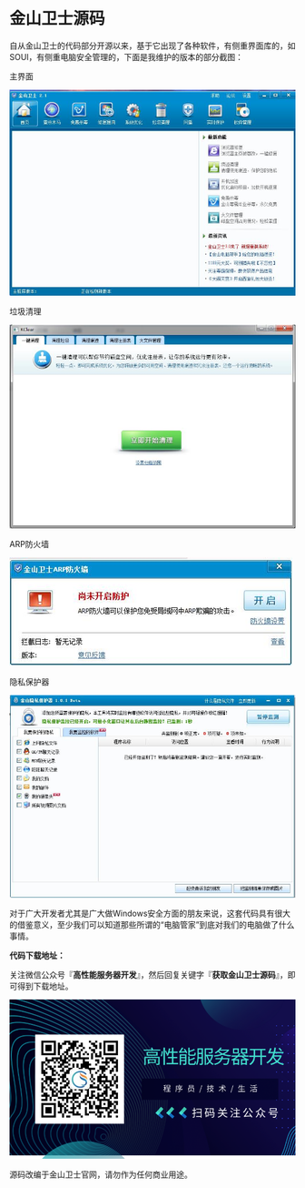 # 金山卫士源码

自从金山卫士的代码部分开源以来，基于它出现了各种软件，有侧重界面库的，如SOUI，有侧重电脑安全管理的，下面是我维护的版本的部分截图：

主界面

![img](imgs/50fe0ef8dcd3a8b859b20af733603854.png)

垃圾清理

![img](imgs/fd0b5bebe4a651495526bbe0c153937e.png)

ARP防火墙

![img](imgs/97e7e0b088e225846736604a5c6df025.png)

隐私保护器

![img](imgs/a90dc472c2fcf392856ad17a7782e79f.png)

对于广大开发者尤其是广大做Windows安全方面的朋友来说，这套代码具有很大的借鉴意义，至少我们可以知道那些所谓的“电脑管家”到底对我们的电脑做了什么事情。

 

**代码下载地址：**

关注微信公众号『**高性能服务器开发**』，然后回复关键字『**获取金山卫士源码**』，即可得到下载地址。

![img](imgs/wechat.png)

 

 

源码改编于金山卫士官网，请勿作为任何商业用途。